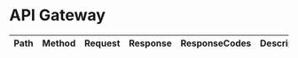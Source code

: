 # API Gateway

| Path                          | Method | Request         | Response | ResponseCodes | Description            |
| ----------------------------- | ------ | --------------- | -------- | ------------- | ---------------------- |

